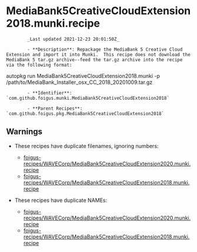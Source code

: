 # MediaBank5CreativeCloudExtension2018.munki.recipe

            _Last updated 2021-12-23 20:01:50Z_

            - **Description**: Repackage the MediaBank 5 Creative Cloud Extension and import it into Munki.  This recipe does not download the MediaBank 5 tar.gz archive--feed the tar.gz archive into the recipe via the following format:

autopkg run MediaBank5CreativeCloudExtension2018.munki -p /path/to/MediaBank_Installer_osx_CC_2018_20201009.tar.gz

            - **Identifier**: `com.github.foigus.munki.MediaBank5CreativeCloudExtension2018`

            - **Parent Recipes**: `com.github.foigus.pkg.MediaBank5CreativeCloudExtension2018`


## Warnings

- These recipes have duplicate filenames, ignoring numbers:
    - [foigus-recipes/WAVECorp/MediaBank5CreativeCloudExtension2020.munki.recipe](/autopkg-dupe-tracker/foigus-recipes/WAVECorp/MediaBank5CreativeCloudExtension2020.munki.recipe)
    - [foigus-recipes/WAVECorp/MediaBank5CreativeCloudExtension2018.munki.recipe](/autopkg-dupe-tracker/foigus-recipes/WAVECorp/MediaBank5CreativeCloudExtension2018.munki.recipe)

- These recipes have duplicate NAMEs:
    - [foigus-recipes/WAVECorp/MediaBank5CreativeCloudExtension2020.munki.recipe](/autopkg-dupe-tracker/foigus-recipes/WAVECorp/MediaBank5CreativeCloudExtension2020.munki.recipe)
    - [foigus-recipes/WAVECorp/MediaBank5CreativeCloudExtension2018.munki.recipe](/autopkg-dupe-tracker/foigus-recipes/WAVECorp/MediaBank5CreativeCloudExtension2018.munki.recipe)
